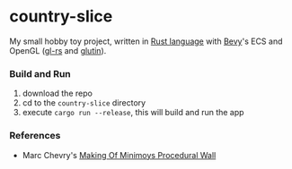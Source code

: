 # country-slice

My small hobby toy project, written in [Rust language](https://www.rust-lang.org/) with [Bevy](https://github.com/bevyengine/bevy)'s ECS and OpenGL ([gl-rs](https://github.com/brendanzab/gl-rs/tree/master/gl) and [glutin](https://github.com/rust-windowing/glutin)).

### Build and Run

1. download the repo
2. cd to the `country-slice` directory
3. execute `cargo run --release`, this will build and run the app

### References

* Marc Chevry's [Making Of Minimoys Procedural Wall](https://www.artstation.com/blogs/marcchevry/YMYR/making-of-minimoys-procedural-wall)


